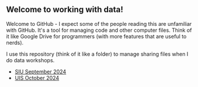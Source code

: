 ## Welcome to working with data!

Welcome to GitHub - I expect some of the people reading this are unfamiliar with GitHub. It's a tool for managing code and other computer files. Think of it like Google Drive for programmers (with more features that are useful to nerds). 

I use this repository (think of it like a folder) to manage sharing files when I do data workshops. 
+ [SIU September 2024](SESSIONS/SIU_2024/README.md)
+ [UIS October 2024](SESSIONS/UIS_2024/README.md)
